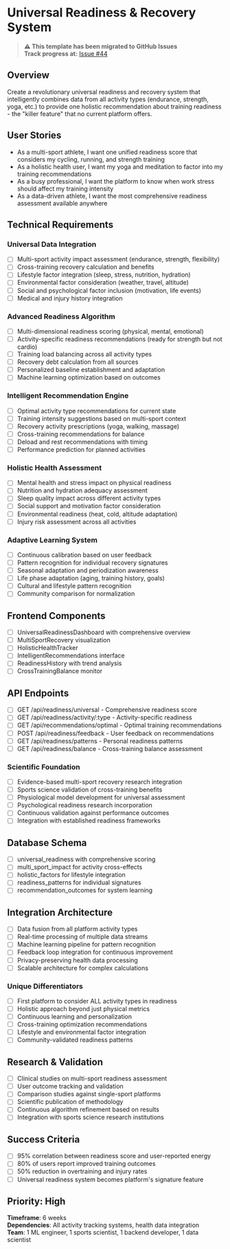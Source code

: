 # Universal Readiness & Recovery System

> **⚠️ This template has been migrated to GitHub Issues**  
> **Track progress at:** [Issue #44](https://github.com/EAasen/Tracksy/issues/44)

## Overview
Create a revolutionary universal readiness and recovery system that intelligently combines data from all activity types (endurance, strength, yoga, etc.) to provide one holistic recommendation about training readiness - the "killer feature" that no current platform offers.

## User Stories
- As a multi-sport athlete, I want one unified readiness score that considers my cycling, running, and strength training
- As a holistic health user, I want my yoga and meditation to factor into my training recommendations
- As a busy professional, I want the platform to know when work stress should affect my training intensity
- As a data-driven athlete, I want the most comprehensive readiness assessment available anywhere

## Technical Requirements

### Universal Data Integration
- [ ] Multi-sport activity impact assessment (endurance, strength, flexibility)
- [ ] Cross-training recovery calculation and benefits
- [ ] Lifestyle factor integration (sleep, stress, nutrition, hydration)
- [ ] Environmental factor consideration (weather, travel, altitude)
- [ ] Social and psychological factor inclusion (motivation, life events)
- [ ] Medical and injury history integration

### Advanced Readiness Algorithm
- [ ] Multi-dimensional readiness scoring (physical, mental, emotional)
- [ ] Activity-specific readiness recommendations (ready for strength but not cardio)
- [ ] Training load balancing across all activity types
- [ ] Recovery debt calculation from all sources
- [ ] Personalized baseline establishment and adaptation
- [ ] Machine learning optimization based on outcomes

### Intelligent Recommendation Engine
- [ ] Optimal activity type recommendations for current state
- [ ] Training intensity suggestions based on multi-sport context
- [ ] Recovery activity prescriptions (yoga, walking, massage)
- [ ] Cross-training recommendations for balance
- [ ] Deload and rest recommendations with timing
- [ ] Performance prediction for planned activities

### Holistic Health Assessment
- [ ] Mental health and stress impact on physical readiness
- [ ] Nutrition and hydration adequacy assessment
- [ ] Sleep quality impact across different activity types
- [ ] Social support and motivation factor consideration
- [ ] Environmental readiness (heat, cold, altitude adaptation)
- [ ] Injury risk assessment across all activities

### Adaptive Learning System
- [ ] Continuous calibration based on user feedback
- [ ] Pattern recognition for individual recovery signatures
- [ ] Seasonal adaptation and periodization awareness
- [ ] Life phase adaptation (aging, training history, goals)
- [ ] Cultural and lifestyle pattern recognition
- [ ] Community comparison for normalization

## Frontend Components
- [ ] UniversalReadinessDashboard with comprehensive overview
- [ ] MultiSportRecovery visualization
- [ ] HolisticHealthTracker
- [ ] IntelligentRecommendations interface
- [ ] ReadinessHistory with trend analysis
- [ ] CrossTrainingBalance monitor

## API Endpoints
- [ ] GET /api/readiness/universal - Comprehensive readiness score
- [ ] GET /api/readiness/activity/:type - Activity-specific readiness
- [ ] GET /api/recommendations/optimal - Optimal training recommendations
- [ ] POST /api/readiness/feedback - User feedback on recommendations
- [ ] GET /api/readiness/patterns - Personal readiness patterns
- [ ] GET /api/readiness/balance - Cross-training balance assessment

### Scientific Foundation
- [ ] Evidence-based multi-sport recovery research integration
- [ ] Sports science validation of cross-training benefits
- [ ] Physiological model development for universal assessment
- [ ] Psychological readiness research incorporation
- [ ] Continuous validation against performance outcomes
- [ ] Integration with established readiness frameworks

## Database Schema
- [ ] universal_readiness with comprehensive scoring
- [ ] multi_sport_impact for activity cross-effects
- [ ] holistic_factors for lifestyle integration
- [ ] readiness_patterns for individual signatures
- [ ] recommendation_outcomes for system learning

## Integration Architecture
- [ ] Data fusion from all platform activity types
- [ ] Real-time processing of multiple data streams
- [ ] Machine learning pipeline for pattern recognition
- [ ] Feedback loop integration for continuous improvement
- [ ] Privacy-preserving health data processing
- [ ] Scalable architecture for complex calculations

### Unique Differentiators
- [ ] First platform to consider ALL activity types in readiness
- [ ] Holistic approach beyond just physical metrics
- [ ] Continuous learning and personalization
- [ ] Cross-training optimization recommendations
- [ ] Lifestyle and environmental factor integration
- [ ] Community-validated readiness patterns

## Research & Validation
- [ ] Clinical studies on multi-sport readiness assessment
- [ ] User outcome tracking and validation
- [ ] Comparison studies against single-sport platforms
- [ ] Scientific publication of methodology
- [ ] Continuous algorithm refinement based on results
- [ ] Integration with sports science research institutions

## Success Criteria
- [ ] 95% correlation between readiness score and user-reported energy
- [ ] 80% of users report improved training outcomes
- [ ] 50% reduction in overtraining and injury rates
- [ ] Universal readiness system becomes platform's signature feature

## Priority: High
**Timeframe**: 6 weeks  
**Dependencies**: All activity tracking systems, health data integration  
**Team**: 1 ML engineer, 1 sports scientist, 1 backend developer, 1 data scientist
